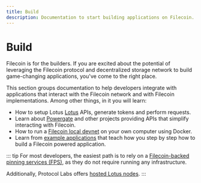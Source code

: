 ```yaml
---
title: Build
description: Documentation to start building applications on Filecoin.
---
```


# Build

Filecoin is for the builders. If you are excited about the potential of leveraging the Filecoin protocol and decentralized storage network to build game-changing applications, you've come to the right place.

This section groups documentation to help developers integrate with applications that interact with the Filecoin network and with Filecoin implementations. Among other things, in it you will learn:

- How to setup Lotus [Lotus](lotus/README.md) APIs, generate tokens and perform requests.
- Learn about [Powergate](powergate.md) and other projects providing APIs that simplify interacting with Filecoin.
- How to run a [Filecoin local devnet](local-devnet.md) on your own computer using Docker.
- Learn from [example applications](examples/README.md) that teach how you step by step how to build a Filecoin powered application.

::: tip
For most developers, the easiest path is to rely on a [Filecoin-backed pinning services (FPS)](filecoin-pinning-services.md), as they do not require running any infrastructure.

Additionally, Protocol Labs offers [hosted Lotus nodes](lotus/hosted-nodes.md).
:::

